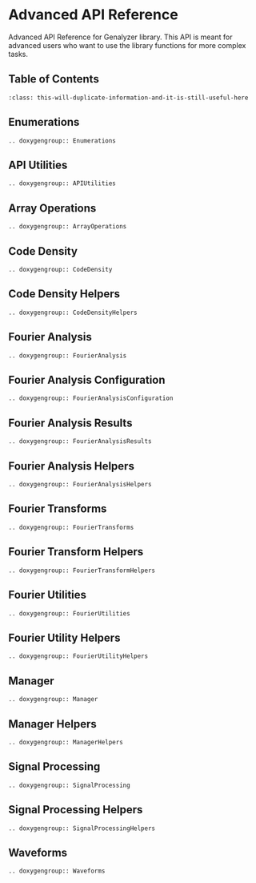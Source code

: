# Advanced API Reference

Advanced API Reference for Genalyzer library. This API is meant for advanced users who want to use the library functions for more complex tasks.

## Table of Contents

```{contents}
:class: this-will-duplicate-information-and-it-is-still-useful-here
```

## Enumerations

```{eval-rst}
.. doxygengroup:: Enumerations
```

## API Utilities

```{eval-rst}
.. doxygengroup:: APIUtilities
```

## Array Operations

```{eval-rst}
.. doxygengroup:: ArrayOperations
```

## Code Density

```{eval-rst}
.. doxygengroup:: CodeDensity
```


## Code Density Helpers

```{eval-rst}
.. doxygengroup:: CodeDensityHelpers
```

## Fourier Analysis

```{eval-rst}
.. doxygengroup:: FourierAnalysis
```

## Fourier Analysis Configuration

```{eval-rst}
.. doxygengroup:: FourierAnalysisConfiguration
```

## Fourier Analysis Results

```{eval-rst}
.. doxygengroup:: FourierAnalysisResults
```

## Fourier Analysis Helpers

```{eval-rst}
.. doxygengroup:: FourierAnalysisHelpers
```

## Fourier Transforms

```{eval-rst}
.. doxygengroup:: FourierTransforms
```

## Fourier Transform Helpers

```{eval-rst}
.. doxygengroup:: FourierTransformHelpers
```

## Fourier Utilities
    
```{eval-rst}
.. doxygengroup:: FourierUtilities
```

## Fourier Utility Helpers

```{eval-rst}
.. doxygengroup:: FourierUtilityHelpers
```

## Manager

```{eval-rst}
.. doxygengroup:: Manager
```

## Manager Helpers

```{eval-rst}
.. doxygengroup:: ManagerHelpers
```

## Signal Processing

```{eval-rst}
.. doxygengroup:: SignalProcessing
```

## Signal Processing Helpers

```{eval-rst}
.. doxygengroup:: SignalProcessingHelpers
```

## Waveforms

```{eval-rst}
.. doxygengroup:: Waveforms
```
